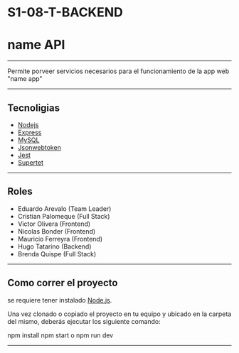 # S1-08-T-BACKEND

# name API

---
Permite porveer servicios necesarios para el funcionamiento de la app web  "name app"

---
## Tecnoligias 

- [Nodejs](https://nodejs.org/)
- [Express](https://expressjs.com/)
- [MySQL](https://www.mysql.com/)
- [Jsonwebtoken](https://jwt.io/)
- [Jest](https://jestjs.io/)
- [Supertet](https://www.npmjs.com/package/supertest)

---

## Roles

- Eduardo Arevalo (Team Leader)
- Cristian Palomeque (Full Stack)
- Victor Olivera (Frontend)
- Nicolas Bonder (Frontend)
- Mauricio Ferreyra (Frontend)
- Hugo Tatarino (Backend)
- Brenda Quispe (Full Stack)
---

## Como correr el proyecto

se requiere tener instalado [Node.js](https://nodejs.org/en/).

Una vez clonado o copiado el proyecto en tu equipo y ubicado en la carpeta del mismo, deberás ejecutar los siguiente comando:

npm install
npm start o npm run dev

---